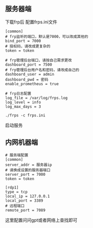 ## 服务器端

下载frp后 配置frps.ini文件

```
[common]
# frp监听的端口，默认是7000，可以改成其他的
bind_port = 7000
# 授权码，请改成更复杂的
token = token

# frp管理后台端口，请按自己需求更改
dashboard_port = 7500
# frp管理后台用户名和密码，请改成自己的
dashboard_user = admin
dashboard_pwd = 密码
enable_prometheus = true

# frp日志配置
log_file = /var/log/frps.log
log_level = info
log_max_days = 3
```

```
./frps -c frps.ini
```

启动服务

## 内网机器端

```
# 服务端配置
[common]
server_addr = 服务器ip
# 请换成设置的服务器端口
server_port = 7000
token = token

[rdp1]
type = tcp
local_ip = 127.0.0.1
local_port = 3389
# 远程端口
remote_port = 7089
```

这里配置问问gpt或者网络上查找即可